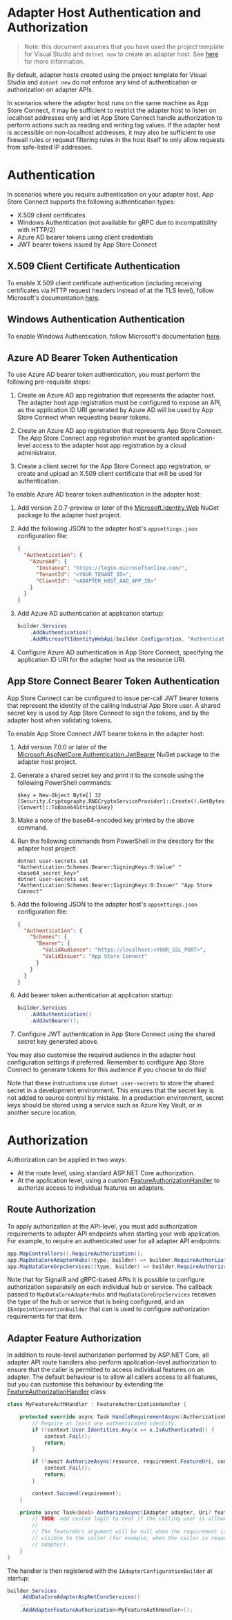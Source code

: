 # Adapter Host Authentication and Authorization

> Note: this document assumes that you have used the project template for Visual Studio and `dotnet new` to create an adapter host. See [here](../src/DataCore.Adapter.Templates) for more information.

By default, adapter hosts created using the project template for Visual Studio and `dotnet new` do not enforce any kind of authentication or authorization on adapter APIs. 

In scenarios where the adapter host runs on the same machine as App Store Connect, it may be sufficient to restrict the adapter host to listen on localhost addresses only and let App Store Connect handle authorization to perform actions such as reading and writing tag values. If the adapter host is accessible on non-localhost addresses, it may also be sufficient to use firewall rules or request filtering rules in the host itself to only allow requests from safe-listed IP addresses.


# Authentication

In scenarios where you require authentication on your adapter host, App Store Connect supports the following authentication types:

- X.509 client certificates
- Windows Authentication (not available for gRPC due to incompatibility with HTTP/2)
- Azure AD bearer tokens using client credentials
- JWT bearer tokens issued by App Store Connect


## X.509 Client Certificate Authentication

To enable X.509 client certificate authentication (including receiving certificates via HTTP request headers instead of at the TLS level), follow Microsoft's documentation [here](https://learn.microsoft.com/en-us/aspnet/core/security/authentication/certauth).


## Windows Authentication Authentication

To enable Windows Authentication. follow Microsoft's documentation [here](https://learn.microsoft.com/en-us/aspnet/core/security/authentication/windowsauth).


## Azure AD Bearer Token Authentication

To use Azure AD bearer token authentication, you must perform the following pre-requisite steps:

1. Create an Azure AD app registration that represents the adapter host. The adapter host app registration must be configured to expose an API, as the application ID URI generated by Azure AD will be used by App Store Connect when requesting bearer tokens.

2. Create an Azure AD app registration that represents App Store Connect. The App Store Connect app registration must be granted application-level access to the adapter host app registration by a cloud administrator.

3. Create a client secret for the App Store Connect app registration, or create and upload an X.509 client certificate that will be used for authentication.

To enable Azure AD bearer token authentication in the adapter host:

1. Add version 2.0.7-preview or later of the [Microsoft.Identity.Web](https://www.nuget.org/packages/Microsoft.Identity.Web) NuGet package to the adapter host project.

2. Add the following JSON to the adapter host's `appsettings.json` configuration file:

    ```json
    {
      "Authentication": {
        "AzureAd": {
          "Instance": "https://login.microsoftonline.com/",
          "TenantId": "<YOUR_TENANT_ID>",
          "ClientId": "<ADAPTER_HOST_AAD_APP_ID>"
        }
      }
    }
    ```

3. Add Azure AD authentication at application startup:

    ```csharp
    builder.Services
        .AddAuthentication()
        .AddMicrosoftIdentityWebApi(builder.Configuration, "Authentication:AzureAd");
    ```

4. Configure Azure AD authentication in App Store Connect, specifying the application ID URI for the adapter host as the resource URI.


## App Store Connect Bearer Token Authentication

App Store Connect can be configured to issue per-call JWT bearer tokens that represent the identity of the calling Industrial App Store user. A shared secret key is used by App Store Connect to sign the tokens, and by the adapter host when validating tokens.

To enable App Store Connect JWT bearer tokens in the adapter host:

1. Add version 7.0.0 or later of the [Microsoft.AspNetCore.Authentication.JwtBearer](https://www.nuget.org/packages/Microsoft.AspNetCore.Authentication.JwtBearer) NuGet package to the adapter host project.

2. Generate a shared secret key and print it to the console using the following PowerShell commands:

    ```pwsh
    $key = New-Object Byte[] 32
    [Security.Cryptography.RNGCryptoServiceProvider]::Create().GetBytes($key)
    [Convert]::ToBase64String($key)
    ```

3. Make a note of the base64-encoded key printed by the above command.

4. Run the following commands from PowerShell in the directory for the adapter host project:

    ```
    dotnet user-secrets set "Authentication:Schemes:Bearer:SigningKeys:0:Value" "<base64_secret_key>"
    dotnet user-secrets set "Authentication:Schemes:Bearer:SigningKeys:0:Issuer" "App Store Connect"
    ```

5. Add the following JSON to the adapter host's `appsettings.json` configuration file:

    ```json
    {
      "Authentication": {
        "Schemes": {
          "Bearer": {
            "ValidAudience": "https://localhost:<YOUR_SSL_PORT>",
            "ValidIssuer": "App Store Connect"
          }
        }
      }
    }
    ```

6. Add bearer token authentication at application startup:

    ```csharp
    builder.Services
        .AddAuthentication()
        .AddJwtBearer();
    ```

7. Configure JWT authentication in App Store Connect using the shared secret key generated above.

You may also customise the required audience in the adapter host configuration settings if preferred. Remember to configure App Store Connect to generate tokens for this audience if you choose to do this!

Note that these instructions use `dotnet user-secrets` to store the shared secret in a development environment. This ensures that the secret key is not added to source control by mistake. In a production environment, secret keys should be stored using a service such as Azure Key Vault, or in another secure location.


# Authorization

Authorization can be applied in two ways:

- At the route level, using standard ASP.NET Core authorization.
- At the application level, using a custom [FeatureAuthorizationHandler](../src/DataCore.Adapter.AspNetCore.Common/Authorization/FeatureAuthorizationHandler.cs) to authorize access to individual features on adapters.


## Route Authorization

To apply authorization at the API-level, you must add authorization requirements to adapter API endpoints when starting your web application. For example, to require an authenticated user for all adapter API endpoints:

```csharp
app.MapControllers().RequireAuthorization();
app.MapDataCoreAdapterHubs((type, builder) => builder.RequireAuthorization());
app.MapDataCoreGrpcServices((type, builder) => builder.RequireAuthorization());
```

Note that for SignalR and gRPC-based APIs it is possible to configure authorization separately on each individual hub or service. The callback passed to `MapDataCoreAdapterHubs` and `MapDataCoreGrpcServices` receives the type of the hub or service that is being configured, and an `IEndpointConventionBuilder` that can is used to configure authorization requirements for that item.


## Adapter Feature Authorization

In addition to route-level authorization performed by ASP.NET Core, all adapter API route handlers also perform application-level authorization to ensure that the caller is permitted to access individual features on an adapter. The default behaviour is to allow all callers access to all features, but you can customise this behaviour by extending the [FeatureAuthorizationHandler](../src/DataCore.Adapter.AspNetCore.Common/Authorization/FeatureAuthorizationHandler.cs) class:

```csharp
class MyFeatureAuthHandler : FeatureAuthorizationHandler {

    protected override async Task HandleRequirementAsync(AuthorizationHandlerContext context, FeatureAuthorizationRequirement requirement, IAdapter resource) {
        // Require at least one authenticated identity.
        if (!context.User.Identities.Any(x => x.IsAuthenticated)) {
            context.Fail();
            return;
        }

        if (!await AuthorizeAsync(resource, requirement.FeatureUri, context.User).ConfigureAwait(false)) {
            context.Fail();
            return;
        }

        context.Succeed(requirement);
    }

    private async Task<bool> AuthorizeAsync(IAdapter adapter, Uri? featureUri, ClaimsPrincipal user) {
        // TODO: add custom logic to test if the calling user is allowed to access the specified feature on the adapter. 
        // 
        // The featureUri argument will be null when the requirement is simply that the adapter is
        // visible to the caller (for example, when the caller is requesting metadata about the 
        // adapter).
    }
}
```

The handler is then registered with the `IAdapterConfigurationBuilder` at startup:

```csharp
builder.Services
    .AddDataCoreAdapterAspNetCoreServices()
    ...
    .AddAdapterFeatureAuthorization<MyFeatureAuthHandler>();
```
